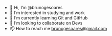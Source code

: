- 👋 Hi, I’m @brunogesoares
- 👀 I’m interested in studying and work
- 🌱 I’m currently learning Git and GitHub
- 💞️ I’m looking to collaborate on Devs
- 📫 How to reach me brunogesoares@gmail.com

<!---
brunogesoares/brunogesoares is a ✨ special ✨ repository because its `README.md` (this file) appears on your GitHub profile.
You can click the Preview link to take a look at your changes.
--->
